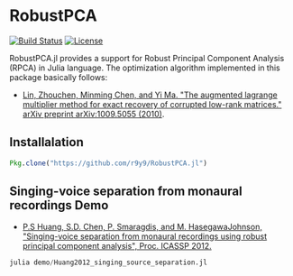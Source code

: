 # RobustPCA

[![Build Status](https://travis-ci.org/r9y9/RobustPCA.jl.svg?branch=master)](https://travis-ci.org/r9y9/RobustPCA.jl)
[![License](http://img.shields.io/badge/license-MIT-brightgreen.svg?style=flat)](LICENSE.md)

RobustPCA.jl provides a support for Robust Principal Component Analysis (RPCA) in Julia language. The optimization algorithm implemented in this package basically follows:

- [Lin, Zhouchen, Minming Chen, and Yi Ma. "The augmented lagrange multiplier method for exact recovery of corrupted low-rank matrices." arXiv preprint arXiv:1009.5055 (2010)](http://arxiv.org/pdf/1009.5055.pdf).

## Installalation

```julia
Pkg.clone("https://github.com/r9y9/RobustPCA.jl")
```

## Singing-voice separation from monaural recordings Demo

- [P.S Huang, S.D. Chen, P. Smaragdis, and M. HasegawaJohnson, "Singing-voice separation from monaural recordings using robust principal component analysis", Proc. ICASSP 2012.](http://www.mirlab.org/conference_papers/International_Conference/ICASSP%202012/pdfs/0000057.pdf)

```julia
julia demo/Huang2012_singing_source_separation.jl
```
